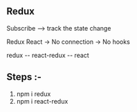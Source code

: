 ## Redux

Subscribe --> track the state change

Redux React -> No connection -> No hooks

redux -- react-redux -- react

## Steps :-
1. npm i redux
2. npm i react-redux
